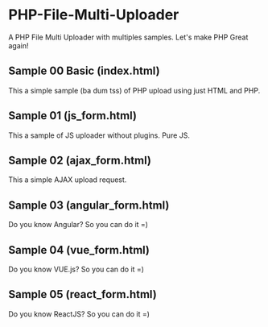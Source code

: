 # PHP-File-Multi-Uploader
A PHP File Multi Uploader with multiples samples.
Let's make PHP Great again!

## Sample 00 Basic (index.html)
  This a simple sample (ba dum tss) of PHP upload using just HTML and PHP.
  
## Sample 01 (js_form.html)
  This a sample of JS uploader without plugins. Pure JS.
  
## Sample 02 (ajax_form.html)
  This a simple AJAX upload request.
  
## Sample 03 (angular_form.html)
  Do you know Angular? So you can do it =)

## Sample 04 (vue_form.html)
  Do you know VUE.js? So you can do it =)

## Sample 05 (react_form.html)
  Do you know ReactJS? So you can do it =)
